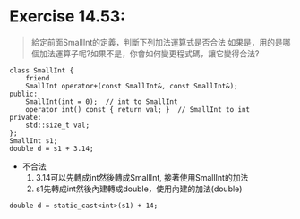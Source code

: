 # Exercise 14.53: 
> 給定前面SmallInt的定義，判斷下列加法運算式是否合法
> 如果是，用的是哪個加法運算子呢?如果不是，你會如何變更程式碼，讓它變得合法?
```
class SmallInt {
    friend
    SmallInt operator+(const SmallInt&, const SmallInt&);
public:
    SmallInt(int = 0);  // int to SmallInt
    operator int() const { return val; }  // SmallInt to int
private:
    std::size_t val;
};
SmallInt s1;
double d = s1 + 3.14;
```
- 不合法
  1. 3.14可以先轉成int然後轉成SmallInt, 接著使用SmallInt的加法
  2. s1先轉成int然後內建轉成double，使用內建的加法(double)

```
double d = static_cast<int>(s1) + 14;
```